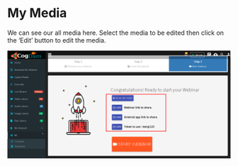 # My Media

We can see our all media here. Select the media to be edited then click on the ‘Edit’ button to edit the media.

![](../.gitbook/assets/image%20%28193%29.png)

